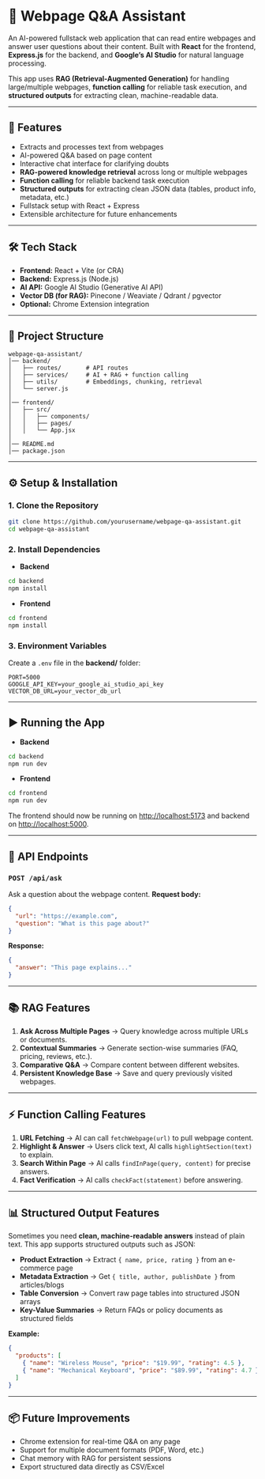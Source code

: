 # 📖 Webpage Q\&A Assistant

An AI-powered fullstack web application that can read entire webpages and answer user questions about their content. Built with **React** for the frontend, **Express.js** for the backend, and **Google’s AI Studio** for natural language processing.

This app uses **RAG (Retrieval-Augmented Generation)** for handling large/multiple webpages, **function calling** for reliable task execution, and **structured outputs** for extracting clean, machine-readable data.

---

## 🚀 Features

* Extracts and processes text from webpages
* AI-powered Q\&A based on page content
* Interactive chat interface for clarifying doubts
* **RAG-powered knowledge retrieval** across long or multiple webpages
* **Function calling** for reliable backend task execution
* **Structured outputs** for extracting clean JSON data (tables, product info, metadata, etc.)
* Fullstack setup with React + Express
* Extensible architecture for future enhancements

---

## 🛠️ Tech Stack

* **Frontend:** React + Vite (or CRA)
* **Backend:** Express.js (Node.js)
* **AI API:** Google AI Studio (Generative AI API)
* **Vector DB (for RAG):** Pinecone / Weaviate / Qdrant / pgvector
* **Optional:** Chrome Extension integration

---

## 📂 Project Structure

```
webpage-qa-assistant/
│── backend/          
│   ├── routes/       # API routes
│   ├── services/     # AI + RAG + function calling
│   ├── utils/        # Embeddings, chunking, retrieval
│   └── server.js     
│
│── frontend/         
│   ├── src/
│   │   ├── components/  
│   │   ├── pages/       
│   │   └── App.jsx      
│
│── README.md
│── package.json
```

---

## ⚙️ Setup & Installation

### 1. Clone the Repository

```bash
git clone https://github.com/yourusername/webpage-qa-assistant.git
cd webpage-qa-assistant
```

### 2. Install Dependencies

* **Backend**

```bash
cd backend
npm install
```

* **Frontend**

```bash
cd frontend
npm install
```

### 3. Environment Variables

Create a `.env` file in the **backend/** folder:

```env
PORT=5000
GOOGLE_API_KEY=your_google_ai_studio_api_key
VECTOR_DB_URL=your_vector_db_url
```

---

## ▶️ Running the App

* **Backend**

```bash
cd backend
npm run dev
```

* **Frontend**

```bash
cd frontend
npm run dev
```

The frontend should now be running on [http://localhost:5173](http://localhost:5173) and backend on [http://localhost:5000](http://localhost:5000).

---

## 🔌 API Endpoints

### `POST /api/ask`

Ask a question about the webpage content.
**Request body:**

```json
{
  "url": "https://example.com",
  "question": "What is this page about?"
}
```

**Response:**

```json
{
  "answer": "This page explains..."
}
```

---

## 📚 RAG Features

1. **Ask Across Multiple Pages** → Query knowledge across multiple URLs or documents.
2. **Contextual Summaries** → Generate section-wise summaries (FAQ, pricing, reviews, etc.).
3. **Comparative Q\&A** → Compare content between different websites.
4. **Persistent Knowledge Base** → Save and query previously visited webpages.

---

## ⚡ Function Calling Features

1. **URL Fetching** → AI can call `fetchWebpage(url)` to pull webpage content.
2. **Highlight & Answer** → Users click text, AI calls `highlightSection(text)` to explain.
3. **Search Within Page** → AI calls `findInPage(query, content)` for precise answers.
4. **Fact Verification** → AI calls `checkFact(statement)` before answering.

---

## 📊 Structured Output Features

Sometimes you need **clean, machine-readable answers** instead of plain text. This app supports structured outputs such as JSON:

* **Product Extraction** → Extract `{ name, price, rating }` from an e-commerce page
* **Metadata Extraction** → Get `{ title, author, publishDate }` from articles/blogs
* **Table Conversion** → Convert raw page tables into structured JSON arrays
* **Key-Value Summaries** → Return FAQs or policy documents as structured fields

**Example:**

```json
{
  "products": [
    { "name": "Wireless Mouse", "price": "$19.99", "rating": 4.5 },
    { "name": "Mechanical Keyboard", "price": "$89.99", "rating": 4.7 }
  ]
}
```

---

## 📦 Future Improvements

* Chrome extension for real-time Q\&A on any page
* Support for multiple document formats (PDF, Word, etc.)
* Chat memory with RAG for persistent sessions
* Export structured data directly as CSV/Excel

